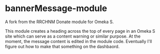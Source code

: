 # bannerMessage-module
A fork from the RRCHNM Donate module for Omeka S.

This module creates a heading across the top of every page in an Omeka S site which can serve as a content warning or similar purpose. At the moment, the message content is edited in the module code. Eventually I'll figure out how to make that something on the dashbaord. 
